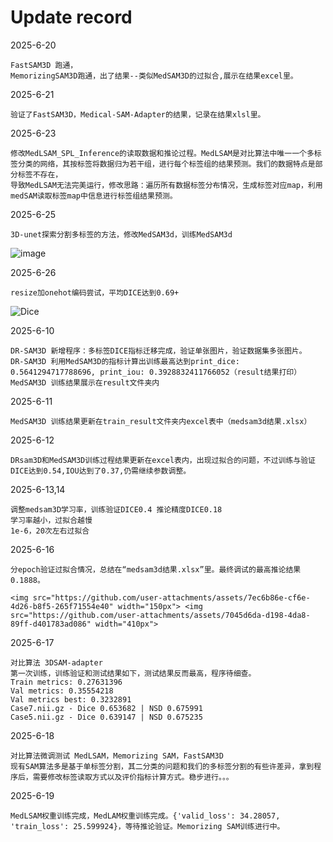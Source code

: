 # Update record
2025-6-20

    FastSAM3D 跑通，
    MemorizingSAM3D跑通，出了结果--类似MedSAM3D的过拟合,展示在结果excel里。


2025-6-21

    验证了FastSAM3D，Medical-SAM-Adapter的结果，记录在结果xlsl里。


2025-6-23

    修改MedLSAM_SPL_Inference的读取数据和推论过程。MedLSAM是对比算法中唯一一个多标签分类的网络，其按标签将数据归为若干组，进行每个标签组的结果预测。我们的数据特点是部分标签不存在，
    导致MedLSAM无法完美运行，修改思路：遍历所有数据标签分布情况，生成标签对应map，利用medSAM读取标签map中信息进行标签组结果预测。

2025-6-25

    3D-unet探索分割多标签的方法，修改MedSAM3d，训练MedSAM3d
![image](https://github.com/user-attachments/assets/6e524e34-e759-4805-80f1-952bbe4753ec)

2025-6-26

    resize加onehot编码尝试，平均DICE达到0.69+
![Dice](https://github.com/user-attachments/assets/7ad3fd48-b101-4802-ab29-0ee409b967f1)



2025-6-10

    DR-SAM3D 新增程序：多标签DICE指标迁移完成，验证单张图片，验证数据集多张图片。 
    DR-SAM3D 利用MedSAM3D的指标计算出训练最高达到print_dice: 0.5641294717788696, print_iou: 0.3928832411766052（result结果打印）
    MedSAM3D 训练结果展示在result文件夹内

2025-6-11

    MedSAM3D 训练结果更新在train_result文件夹内excel表中（medsam3d结果.xlsx）

2025-6-12

    DRsam3D和MedSAM3D训练过程结果更新在excel表内，出现过拟合的问题，不过训练与验证DICE达到0.54,IOU达到了0.37,仍需继续参数调整。

2025-6-13,14

    调整medsam3D学习率，训练验证DICE0.4 推论精度DICE0.18
    学习率越小，过拟合越慢
    1e-6，20次左右过拟合

2025-6-16 

    分epoch验证过拟合情况，总结在“medsam3d结果.xlsx”里。最终调试的最高推论结果0.1888。
    
    <img src="https://github.com/user-attachments/assets/7ec6b86e-cf6e-4d26-b8f5-265f71554e40" width="150px"> <img src="https://github.com/user-attachments/assets/7045d6da-d198-4da8-89ff-d401783ad086" width="410px">

2025-6-17

    对比算法 3DSAM-adapter
    第一次训练，训练验证和测试结果如下，测试结果反而最高，程序待细查。
    Train metrics: 0.27631396
    Val metrics: 0.35554218
    Val metrics best: 0.3232891
    Case7.nii.gz - Dice 0.653682 | NSD 0.675991
    Case5.nii.gz - Dice 0.639147 | NSD 0.675235

2025-6-18

    对比算法微调测试 MedLSAM，Memorizing SAM，FastSAM3D
    现有SAM算法多是基于单标签分割，其二分类的问题和我们的多标签分割的有些许差异，拿到程序后，需要修改标签读取方式以及评价指标计算方式。稳步进行。。。

2025-6-19

    MedLSAM权重训练完成，MedLAM权重训练完成。{'valid_loss': 34.28057, 'train_loss': 25.599924}，等待推论验证。Memorizing SAM训练进行中。



